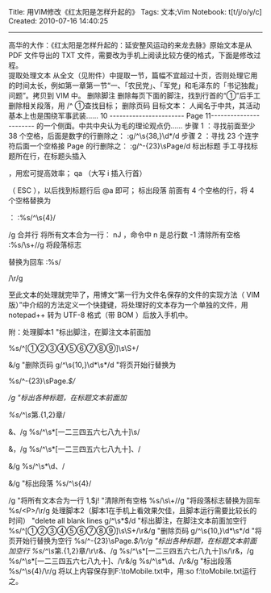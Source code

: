 Title: 用VIM修改《红太阳是怎样升起的》
Tags: 文本;Vim
Notebook: t[t/j/o/y/c]
Created: 2010-07-16 14:40:25

------

高华的大作：《红太阳是怎样升起的：延安整风运动的来龙去脉》原始文本是从 PDF  文件导出的 TXT  文件，需要改为手机上阅读比较方便的格式，下面是修改过程。  
 提取处理文本 
 从全文（见附件）中提取一节，篇幅不宜超过十页，否则处理它用的时间太长，例如第一章第一节“一、「农民党」、「军党」和毛泽东的「书记独裁」问题”。拷贝到 VIM  中。 
 删除脚注 
 删除每页下面的脚注，找到行首的“①”后手工删除相关段落，用 /^  ①查找目标； 
 删除页码 
 目标文本： 
 人闻名于中共，其活动基本上也是围绕军事武装…… 
           10 
 ----------------------- Page 11----------------------- 
 的一个侧面。中共中央认为毛的理论观点仍…… 
 步骤 1  ：寻找前面至少 38  个空格，后面是数字的行删除之： :g/^\s\{38,}\d*/d 
 步骤 2  ：寻找 23  个连字符后面一个空格接 Page  的行删除之： :g/^-\{23}\sPage/d 
 标出标题 
 手工寻找标题所在行，在标题头插入 <P>  ，用宏可提高效率； 
 qa  （大写 i  插入行首） <P>  （ ESC  ），以后找到标题行后 @a  即可； 
 标出段落 
 前面有 4  个空格的行，将 4  个空格替换为 <P>  ： :%s/^\s\{4}/<P>/g 
 合并行 
 将所有文本合为一行： nJ  ，命令中 n  是总行数 -1 
 清除所有空格 
 :%s/\s\+//g 
 将段落标志 <P>  替换为回车 
 :%s/<P>/\r/g 
  
 至此文本的处理就完毕了，用博文“第一行为文件名保存的文件的实现方法（ VIM 版）”中介绍的方法定义一个快捷键，将处理好的文本存为一个单独的文件，用 notepad++ 转为 UTF-8 格式（带 BOM ）后放入手机中。 
 
 
 附：处理脚本1 
 "标出脚注，在脚注文本前面加<P> 
%s/^[①②③④⑤⑥⑦⑧⑨]\s\S\+/<P>&/g 
"删除页码 
g/^\s\{10,}\d*\s*/d 
"将页开始行替换为<P> 
%s/^-\{23}\sPage.*$/<P>/g 
"标出各种标题，在标题文本前面加<P> 
%s/^\s*第.\{1,2}章/<P>&、/g 
%s/^\s*[一二三四五六七八九十]\s/<P>&，/g 
%s/^\s*[一二三四五六七八九十]、/<P>&/g 
%s/^\s*\d、/<P>&/g 
"标出段落 
%s/^\s\{4}/<P>/g 
"将所有文本合为一行 
1,$j! 
"清除所有空格 
%s/\s\+//g 
"将段落标志替换为回车 
%s/<P>/\r/g 
 处理脚本2（脚本1在手机上看效果欠佳，且脚本运行需要比较长的时间） 
 "delete all blank lines 
g/^\s*$/d 
"标出脚注，在脚注文本前面加空行 
%s/^[①②③④⑤⑥⑦⑧⑨]\s\S\+/\r&/g 
"删除页码 
g/^\s\{10,}\d*\s*/d 
"将页开始行替换为空行 
%s/^-\{23}\sPage.*$/\r/g 
"标出各种标题，在标题文本前面加空行 
%s/^\s*第.\{1,2}章/\r\r&、/g 
%s/^\s*[一二三四五六七八九十]\s/\r&，/g 
%s/^\s*[一二三四五六七八九十]、/\r&/g 
%s/^\s*\d、/\r&/g 
"标出段落 
%s/^\s\{4}/\r/g 
 将以上内容保存到F:\toMobile.txt中，用:so f:\toMobile.txt运行之。